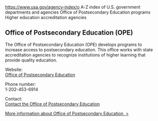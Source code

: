 

https://www.usa.gov/agency-index/o
A-Z index of U.S. government departments and agencies
Office of Postsecondary Education programs
Higher education accreditation agencies

## Office of Postsecondary Education (OPE)

The Office of Postsecondary Education (OPE) develops programs to increase access to postsecondary education. This office works with state accreditation agencies to recognize institutions of higher learning that provide quality education.

Website:  
[Office of Postsecondary Education](http://www2.ed.gov/about/offices/list/ope/index.html)

Phone number:  
1-202-453-6914

Contact:  
[Contact the Office of Postsecondary Education](https://www2.ed.gov/about/offices/list/ope/contacts.html)

[More information about Office of Postsecondary Education  >](https://www.usa.gov/agencies/office-of-postsecondary-education)
